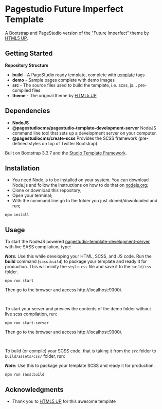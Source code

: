 # Pagestudio Future Imperfect Template

A Bootstrap and PageStudio version of the "Future Imperfect" theme by [HTML5 UP](https://html5up.net/).

## Getting Started 

**Repository Structure**

* **build** - A PageStudio ready template, complete with [template](http://developers.pagestudiocms.com/general/themes.html) tags
* **demo** - Sample pages complete with demo images
* **src** - The source files used to build the template, i.e. scss, js... pre-compiled files
* **theme** - The original theme by [HTML5 UP](https://html5up.net/)


## Dependencies 

* **NodeJS**
* **@pagestudiocms/pagestudio-template-development-server** NodeJS command line tool that sets up a development server on your computer.
* **@pagestudiocms/create-scss** Provides the SCSS framework (pre-defined styles on top of Twitter Bootstrap). 

Built on Bootstrap 3.3.7 and the [Studio Template Framework](https://github.com/pagestudiocms/studio-template-framework).

## Installation

- You need Node.js to be installed on your system. You can download Node.js and follow the instructions on how to do that on [nodejs.org](http://nodejs.org/);
- Clone or download this repository;
- Open your terminal;
- With the command line go to the folder you just cloned/downloaded and run;

```
npm install
```

## Usage

To start the NodeJS powered [pagestudio-template-development-server](https://github.com/pagestudiocms/pagestudio-template-development-server) with live SASS compilation, type:

***Note:*** Use this while developing your HTML, SCSS, and JS code. Run the **build** command (`sass:build`) to package your template and ready it for production. This will minify the `style.css` file and save it to the `build/css` folder.

```
npm run start
```
Then go to the browser and access http://localhost:9000/.

<br> 

To start your server and preview the contents of the demo folder without live scss compilation, run: 

```
npm run start-server
```

Then go to the browser and access http://localhost:9000/.

<br>

To build (or compile) your SCSS code, that is taking it from the `src` folder to `build/assets/css/` folder, run:

***Note:*** Use this to package your template SCSS and ready it for production.

```
npm run sass:build
```


## Acknowledgments

* Thank you to [HTML5 UP](https://html5up.net/) for this awesome template